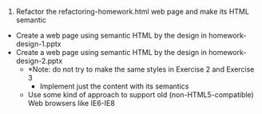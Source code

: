 1. Refactor the refactoring-homework.html web page and make its HTML semantic
* Create a web page using semantic HTML by the design in homework-design-1.pptx
* Create a web page using semantic HTML by the design in homework-design-2.pptx
	- *Note: do not try to make the same styles in Exercise 2 and Exercise 3
		- Implement just the content with its semantics
	- Use some kind of approach to support old (non-HTML5-compatible) Web browsers like IE6-IE8
